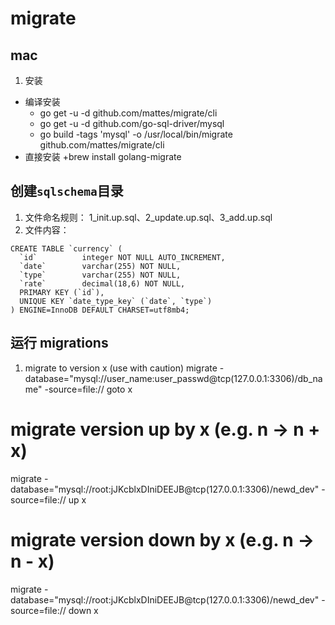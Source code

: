# migrate

## mac
1. 安装
 - 编译安装
 	+ go get -u -d github.com/mattes/migrate/cli
	+ go get -u -d github.com/go-sql-driver/mysql
	+ go build -tags 'mysql' -o /usr/local/bin/migrate github.com/mattes/migrate/cli
 - 直接安装
 	+brew install golang-migrate

## 创建`sqlschema`目录
1. 文件命名规则： 1_init.up.sql、2_update.up.sql、3_add.up.sql
2. 文件内容：
```
CREATE TABLE `currency` (
  `id`          integer NOT NULL AUTO_INCREMENT,
  `date`        varchar(255) NOT NULL,
  `type`        varchar(255) NOT NULL,
  `rate`        decimal(18,6) NOT NULL,
  PRIMARY KEY (`id`),
  UNIQUE KEY `date_type_key` (`date`, `type`)
) ENGINE=InnoDB DEFAULT CHARSET=utf8mb4;
```

## 运行 migrations
1. migrate to version x (use with caution)
migrate -database="mysql://user_name:user_passwd@tcp(127.0.0.1:3306)/db_name" -source=file:// goto x

# migrate version up by x (e.g. n -> n + x)
migrate -database="mysql://root:jJKcblxDIniDEEJB@tcp(127.0.0.1:3306)/newd_dev" -source=file:// up x

# migrate version down by x (e.g. n -> n - x)
migrate -database="mysql://root:jJKcblxDIniDEEJB@tcp(127.0.0.1:3306)/newd_dev" -source=file:// down x
